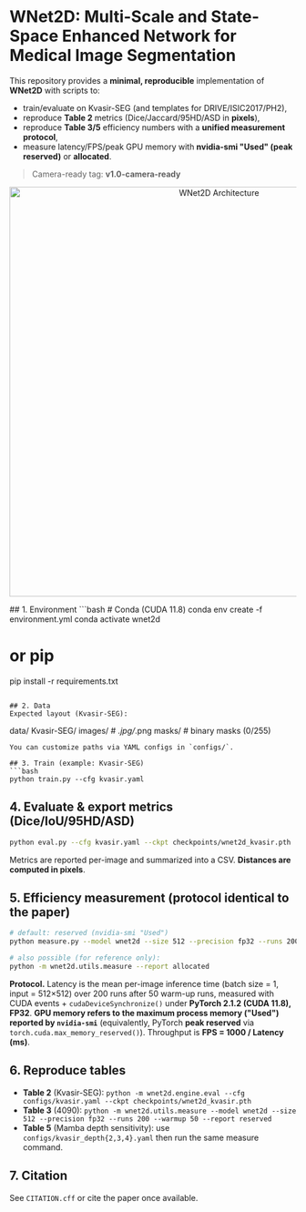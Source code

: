 # WNet2D: Multi-Scale and State-Space Enhanced Network for Medical Image Segmentation

This repository provides a **minimal, reproducible** implementation of **WNet2D** with scripts to:
- train/evaluate on Kvasir-SEG (and templates for DRIVE/ISIC2017/PH2),
- reproduce **Table 2** metrics (Dice/Jaccard/95HD/ASD in **pixels**),
- reproduce **Table 3/5** efficiency numbers with a **unified measurement protocol**,
- measure latency/FPS/peak GPU memory with **nvidia-smi "Used" (peak reserved)** or **allocated**.

> Camera-ready tag: **v1.0-camera-ready**
<p align="center">
  <img src="arch.png" width="720" alt="WNet2D Architecture">
</p>
## 1. Environment
```bash
# Conda (CUDA 11.8)
conda env create -f environment.yml
conda activate wnet2d

# or pip
pip install -r requirements.txt
```

## 2. Data
Expected layout (Kvasir-SEG):
```
data/
  Kvasir-SEG/
    images/    # *.jpg/*.png
    masks/     # binary masks (0/255)
```
You can customize paths via YAML configs in `configs/`.

## 3. Train (example: Kvasir-SEG)
```bash
python train.py --cfg kvasir.yaml
```

## 4. Evaluate & export metrics (Dice/IoU/95HD/ASD)
```bash
python eval.py --cfg kvasir.yaml --ckpt checkpoints/wnet2d_kvasir.pth
```
Metrics are reported per-image and summarized into a CSV. **Distances are computed in pixels**.

## 5. Efficiency measurement (protocol identical to the paper)
```bash
# default: reserved (nvidia-smi "Used")
python measure.py --model wnet2d --size 512 --precision fp32 --runs 200 --warmup 50 --report reserved

# also possible (for reference only):
python -m wnet2d.utils.measure --report allocated
```
**Protocol.** Latency is the mean per-image inference time (batch size = 1, input = 512×512) over 200 runs after 50 warm-up runs, measured with CUDA events + `cudaDeviceSynchronize()` under **PyTorch 2.1.2 (CUDA 11.8), FP32**. **GPU memory refers to the maximum process memory ("Used") reported by `nvidia-smi`** (equivalently, PyTorch **peak reserved** via `torch.cuda.max_memory_reserved()`). Throughput is **FPS = 1000 / Latency (ms)**.

## 6. Reproduce tables
- **Table 2** (Kvasir-SEG): `python -m wnet2d.engine.eval --cfg configs/kvasir.yaml --ckpt checkpoints/wnet2d_kvasir.pth`
- **Table 3** (4090): `python -m wnet2d.utils.measure --model wnet2d --size 512 --precision fp32 --runs 200 --warmup 50 --report reserved`
- **Table 5** (Mamba depth sensitivity): use `configs/kvasir_depth{2,3,4}.yaml` then run the same measure command.

## 7. Citation
See `CITATION.cff` or cite the paper once available.
